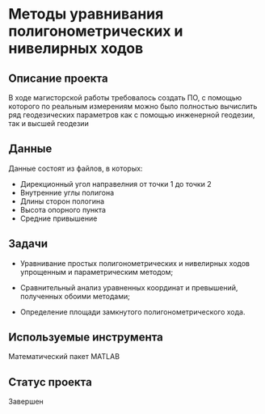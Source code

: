 # Методы уравнивания полигонометрических и нивелирных ходов

## Описание проекта

В ходе магисторской работы требовалось создать ПО, с помощью
которого по реальным измерениям можно было полностью вычислить ряд геодезических параметров как с помощью инженерной геодезии, 
так и высшей геодезии

## Данные

Данные состоят из файлов, в которых:
- Дирекционный угол направелния от точки 1 до точки 2
- Внутренние углы полигона
- Длины сторон пологина
- Высота опорного пункта
- Средние привышение


## Задачи

- Уравнивание простых полигонометрических и нивелирных ходов упрощенным и параметрическим методом; ​

- Сравнительный анализ уравненных координат и превышений, полученных обоими методами;​

- Определение площади замкнутого полигонометрического хода.​   


## Используемые инструмента

Математический пакет MATLAB


## Статус проекта

Завершен
